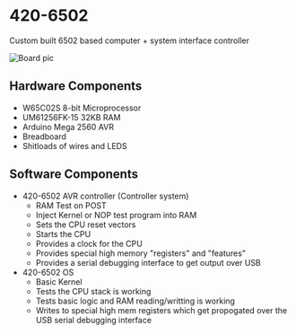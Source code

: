 # 420-6502
Custom built 6502 based computer + system interface controller

![Board pic](/pic.png)

## Hardware Components
* W65C02S 8-bit Microprocessor
* UM61256FK-15 32KB RAM 
* Arduino Mega 2560 AVR 
* Breadboard
* Shitloads of wires and LEDS

## Software Components
* 420-6502 AVR controller (Controller system)
  * RAM Test on POST 
  * Inject Kernel or NOP test program into RAM 
  * Sets the CPU reset vectors
  * Starts the CPU
  * Provides a clock for the CPU
  * Provides special high memory "registers" and "features"
  * Provides a serial debugging interface to get output over USB
* 420-6502 OS 
  * Basic Kernel
  * Tests the CPU stack is working 
  * Tests basic logic and RAM reading/writting is working
  * Writes to special high mem registers which get propogated over the USB serial debugging interface
